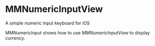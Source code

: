 MMNumericInputView
==================

A simple numeric input keyboard for iOS

MMNumericInput shows how to use *MMNumericInputView* to display currency.

